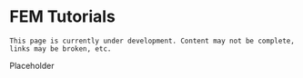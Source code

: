 # FEM Tutorials

```{warning}
This page is currently under development. Content may not be complete, links may be broken, etc.
```

Placeholder